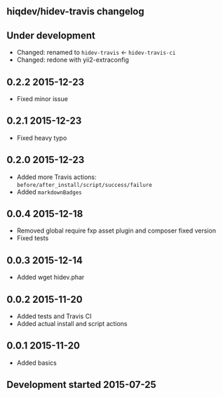 hiqdev/hidev-travis changelog
-----------------------------

## Under development

- Changed: renamed to `hidev-travis` <- `hidev-travis-ci`
- Changed: redone with yii2-extraconfig

## 0.2.2 2015-12-23

- Fixed minor issue

## 0.2.1 2015-12-23

- Fixed heavy typo

## 0.2.0 2015-12-23

- Added more Travis actions: `before/after_install/script/success/failure`
- Added `markdownBadges`

## 0.0.4 2015-12-18

- Removed global require fxp asset plugin and composer fixed version
- Fixed tests

## 0.0.3 2015-12-14

- Added wget hidev.phar

## 0.0.2 2015-11-20

- Added tests and Travis CI
- Added actual install and script actions

## 0.0.1 2015-11-20

- Added basics

## Development started 2015-07-25

